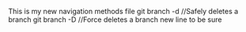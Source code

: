 This is my new navigation methods file
git branch -d <branch-name> //Safely deletes a branch
git branch -D <branch-name> //Force deletes a branch
new line to be sure